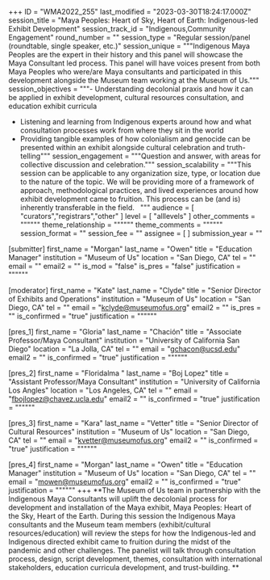 +++
ID = "WMA2022_255"
last_modified = "2023-03-30T18:24:17.000Z"
session_title = "Maya Peoples: Heart of Sky,  Heart of Earth: Indigenous-led Exhibit Development"
session_track_id = "Indigenous,Community Engagement"
round_number = ""
session_type = "Regular session/panel (roundtable, single speaker, etc.)"
session_unique = """Indigenous Maya Peoples are the expert in their history and this panel will showcase the Maya Consultant led process. This panel will have voices present from both Maya Peoples who were/are Maya consultants and participated in this development alongside the Museum team working at the Museum of Us."""
session_objectives = """- Understanding decolonial praxis and how it can be applied in exhibit development, cultural resources consultation, and education exhibit curricula 
- Listening and learning from Indigenous experts around how and what consultation processes work from where they sit in the world 
- Providing tangible examples of how colonialism and genocide can be presented within an exhibit alongside cultural celebration and truth-telling"""
session_engagement = """Question and answer, with areas for collective discussion and celebration."""
session_scalability = """This session can be applicable to any organization size, type, or location due to the nature of the topic. We will be providing more of a framework of approach, methodological practices, and lived experiences around how exhibit development came to fruition. This process can be (and is) inherently transferable in the field.  
"""
audience = [ "curators","registrars","other" ]
level = [ "alllevels" ]
other_comments = """"""
theme_relationship = """"""
theme_comments = """"""
session_format = ""
session_fee = ""
assignee = [  ]
submission_year = ""

[submitter]
first_name = "Morgan"
last_name = "Owen"
title = "Education Manager"
institution = "Museum of Us"
location = "San Diego, CA"
tel = ""
email = ""
email2 = ""
is_mod = "false"
is_pres = "false"
justification = """"""

[moderator]
first_name = "Kate"
last_name = "Clyde"
title = "Senior Director of Exhibits and Operations"
institution = "Museum of Us"
location = "San Diego, CA"
tel = ""
email = "kclyde@museumofus.org"
email2 = ""
is_pres = ""
is_confirmed = "true"
justification = """"""

[pres_1]
first_name = "Gloria"
last_name = "Chación"
title = "Associate Professor/Maya Consultant"
institution = "University of California San Diego"
location = "La Jolla, CA"
tel = ""
email = "gchacon@ucsd.edu"
email2 = ""
is_confirmed = "true"
justification = """"""

[pres_2]
first_name = "Floridalma "
last_name = "Boj Lopez"
title = "Assistant Professor/Maya Consultant"
institution = "University of California Los Angles"
location = "Los Angeles, CA"
tel = ""
email = "fbojlopez@chavez.ucla.edu"
email2 = ""
is_confirmed = "true"
justification = """"""

[pres_3]
first_name = "Kara"
last_name = "Vetter"
title = "Senior Director of Cultural Resources"
institution = "Museum of Us"
location = "San Diego, CA"
tel = ""
email = "kvetter@museumofus.org"
email2 = ""
is_confirmed = "true"
justification = """"""

[pres_4]
first_name = "Morgan"
last_name = "Owen"
title = "Education Manager"
institution = "Museum of Us"
location = "San Diego, CA"
tel = ""
email = "mowen@museumofus.org"
email2 = ""
is_confirmed = "true"
justification = """"""
+++
**The Museum of Us team in partnership with the Indigenous Maya Consultants will uplift the decolonial process for development and installation of the Maya exhibit, Maya Peoples: Heart of the Sky, Heart of the Earth. During this session the Indigenous Maya consultants and the Museum team members (exhibit/cultural resources/education) will review the steps for how the Indigenous-led and Indigenous directed exhibit came to fruition during the midst of the pandemic and other challenges. The panelist will talk through consultation process, design, script development, themes, consultation with international stakeholders, education curricula development, and trust-building. ** 
